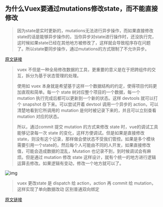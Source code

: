 ## 为什么Vuex要通过mutations修改state，而不能直接修改



> 因为state是实时更新的，mutations无法进行异步操作，而如果直接修改state的话是能够异步操作的，当你异步对state进行操作时，还没执行完，这时候如果state已经在其他地方被修改了，这样就会导致程序存在问题了。所以state要同步操作，通过mutations的方式限制了不允许异步。



[原文链接](https://segmentfault.com/q/1010000008640206)



> vuex 不但是一种全局修改数据的工具，更重要的意义是在于把跨组件的交互，拆分为基于状态管理的处理。
>
> 使用如 vuex 本身就是希望基于这样一个数据结构的约定，使得项目代码更加直观和简单。每一个 state
> 树对应整个项目的一个数据，每一个 mutation 执行完成后都可以更新到一个新的状态。这样 devtools 就可以打个 snapshot 存下来。可以尝试开着 devtool 调用一个异步的 action，可以清楚地看到它所调用的 mutation 是何时被记录下来的，并且可以立刻查看 mutation 对应的状态。
>
> 所以，通过commit 提交 mutation 的方式来修改 state 时，vue的调试工具能够记录每一次 state 的变化，这样方便调试。但是如果是直接修改state，则没有这个记录，那样做会使状态不受我们管控。如果是多个模块需要引用一个state的，然后每个人可能由不同的人开发，如果直接修改值，可能会造成数据的混乱，Mutation 也记录不到，到时候调试会有麻烦。但是通过 mutation 修改 state 这样设计，就有个统一的地方进行逻辑运算去修改。如果逻辑有变动，修改一个地方就可以了。



![img](https://user-images.githubusercontent.com/27403818/84636483-3a9a5680-af27-11ea-99c7-a60eefcd0269.png)

> vuex 更改state 是 dispatch 给 action，action 再 commit 给 mutation，这样实现了单向数据改动 区别普通双向绑定



[原文链接](https://github.com/chenhuiYj/note/issues/11)